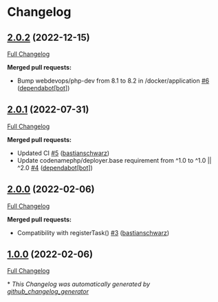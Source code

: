 # Changelog

## [2.0.2](https://github.com/codenamephp/deployer.npm/tree/2.0.2) (2022-12-15)

[Full Changelog](https://github.com/codenamephp/deployer.npm/compare/2.0.1...2.0.2)

**Merged pull requests:**

- Bump webdevops/php-dev from 8.1 to 8.2 in /docker/application [\#6](https://github.com/codenamephp/deployer.npm/pull/6) ([dependabot[bot]](https://github.com/apps/dependabot))

## [2.0.1](https://github.com/codenamephp/deployer.npm/tree/2.0.1) (2022-07-31)

[Full Changelog](https://github.com/codenamephp/deployer.npm/compare/2.0.0...2.0.1)

**Merged pull requests:**

- Updated CI [\#5](https://github.com/codenamephp/deployer.npm/pull/5) ([bastianschwarz](https://github.com/bastianschwarz))
- Update codenamephp/deployer.base requirement from ^1.0 to ^1.0 || ^2.0 [\#4](https://github.com/codenamephp/deployer.npm/pull/4) ([dependabot[bot]](https://github.com/apps/dependabot))

## [2.0.0](https://github.com/codenamephp/deployer.npm/tree/2.0.0) (2022-02-06)

[Full Changelog](https://github.com/codenamephp/deployer.npm/compare/1.0.0...2.0.0)

**Merged pull requests:**

- Compatibility with registerTask\(\) [\#3](https://github.com/codenamephp/deployer.npm/pull/3) ([bastianschwarz](https://github.com/bastianschwarz))

## [1.0.0](https://github.com/codenamephp/deployer.npm/tree/1.0.0) (2022-02-06)

[Full Changelog](https://github.com/codenamephp/deployer.npm/compare/3ba187fd8d4c1c5ca4ce8d64c8621c9b668b25ca...1.0.0)



\* *This Changelog was automatically generated by [github_changelog_generator](https://github.com/github-changelog-generator/github-changelog-generator)*
